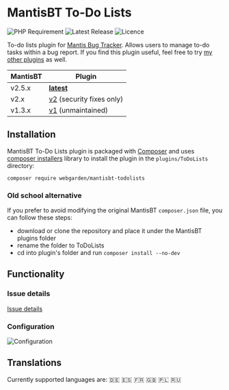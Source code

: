 # MantisBT To-Do Lists

![PHP Requirement](https://img.shields.io/packagist/php-v/webgarden/mantisbt-todolists?style=flat-square&logo=php)
![Latest Release](https://img.shields.io/github/v/release/andrzejkupczyk/mantisbt-todolists?sort=semver&style=flat-square)
![Licence](https://img.shields.io/github/license/andrzejkupczyk/mantis-todolists?style=flat-square)

To-do lists plugin for [Mantis Bug Tracker](https://www.mantisbt.org/). 
Allows users to manage to-do tasks within a bug report. If you find this plugin useful, feel free to try [my other plugins](https://github.com/search?q=user%3Aandrzejkupczyk+topic%3Amantisbt-plugin) as well.

| MantisBT | Plugin                                                                                               |
|----------|------------------------------------------------------------------------------------------------------|
| v2.5.x   | [**latest**](https://github.com/andrzejkupczyk/mantisbt-todolists/releases/latest)                   |
| v2.x     | [v2](https://github.com/andrzejkupczyk/mantisbt-todolists/releases/tag/v2.5.0) (security fixes only) |
| v1.3.x   | [v1](https://github.com/andrzejkupczyk/mantisbt-todolists/releases/tag/v1.2.2) (unmaintained)        |

## Installation

MantisBT To-Do Lists plugin is packaged with [Composer](https://getcomposer.org/)
and uses [composer installers](https://github.com/composer/installers) library
to install the plugin in the `plugins/ToDoLists` directory:

`composer require webgarden/mantisbt-todolists`

### Old school alternative

If you prefer to avoid modifying the original MantisBT `composer.json` file,
you can follow these steps:
- download or clone the repository and place it under the MantisBT plugins folder
- rename the folder to ToDoLists
- cd into plugin's folder and run `composer install --no-dev`

## Functionality

### Issue details

[Issue details](https://user-images.githubusercontent.com/11018286/179420070-dd83f594-c935-4be5-b38e-2f771a77bc3a.webm)

### Configuration

![Configuration](https://user-images.githubusercontent.com/11018286/179420084-5d3392ad-cf12-4d4d-ae71-79a8cbd23337.png)

## Translations

Currently supported languages are:
:de:
:es:
:fr:
:gb:
:poland:
:ru:
